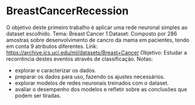 # BreastCancerRecession

O objetivo deste primeiro trabalho é aplicar uma rede neuronal simples ao dataset escolhido.
Tema: Breast Cancer 1
Dataset: Composto por 286 amostras sobre desenvolvimento de cancro da mama em pacientes, tendo em conta 9 atributos diferentes.
Link: https://archive.ics.uci.edu/ml/datasets/Breast+Cancer
Objetivo: Estudar a recorrência destes eventos através de classificação.
Notas:
- explorar e caracterizar os dados.
- preparar os dados para uso, fazendo os ajustes necessários.
- explorar modelos de redes neuronais treinados com o dataset.
- avaliar o desempenho dos modelos e refletir sobre as conclusões que podem ser tiradas.


